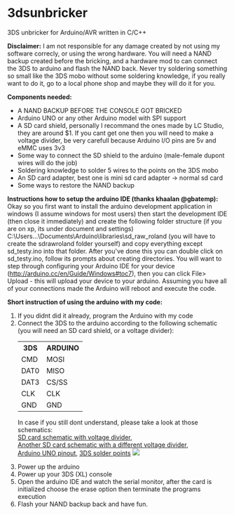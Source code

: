 3dsunbricker
============

3DS unbricker for Arduino/AVR written in C/C++

**Disclaimer:** I am not responsible for any damage created by not using my software correcly, or using the wrong hardware. You will need a NAND backup created before the bricking, and a hardware mod to can connect the 3DS to arduino and flash the NAND back. Never try soldering something so small like the 3DS mobo without some soldering knowledge, if you really want to do it, go to a local phone shop and maybe they will do it for you.

**Components needed:**
<ul>
  <li> A NAND BACKUP BEFORE THE CONSOLE GOT BRICKED </li>
  <li> Arduino UNO or any other Arduino model with SPI support </li>
  <li> A SD card shield, personally I recommand the ones made by LC Studio, they are around $1. If you cant get one then you will need to make a voltage divider, be very carefull because Arduino I/O pins are 5v and eMMC uses 3v3 </li>
  <li> Some way to connect the SD shield to the arduino (male-female dupont wires will do the job) </li>
  <li> Soldering knowledge to solder 5 wires to the points on the 3DS mobo </li>
  <li> An SD card adapter, best one is mini sd card adapter -> normal sd card </li>
  <li> Some ways to restore the NAND backup </li>
</ul>

**Instructions how to setup the arduino IDE (thanks khaalan @gbatemp):**
Okay so you first want to install the arduino development application in windows (I assume windows for most users) then start the development IDE (then close it immediately) and create the following folder structure (if you are on xp, its under document and settings) C:\Users\...\Documents\Arduino\libraries\sd\_raw\_roland (you will have to create the sdrawroland folder yourself) and copy everything except sd_testy.ino into that folder. After you've done this you can double click on sd\_testy.ino, follow its prompts about creating directories. You will want to step through configuring your Arduino IDE for your device (http://arduino.cc/en/Guide/Windows#toc7), then you can click File> Upload - this will upload your device to your arduino. Assuming you have all of your connections made the Arduino will reboot and execute the code.

**Short instruction of using the arduino with my code:**
<ol>
<li> If you didnt did it already, program the Arduino with my code </li>
<li>  Connect the 3DS to the arduino according to the following schematic (you will need an SD card shield, or a voltage divider):     
<table border="0">
<tr>
<th>3DS</th>
<th>ARDUINO</th>
</tr>
<tr>
<td>CMD</td>
<td>MOSI</td>
</tr>
<tr>
<td>DAT0</td>
<td>MISO</td>
</tr>
<tr>
<td>DAT3</td>
<td>CS/SS</td>
</tr>
<tr>
<td>CLK</td>
<td>CLK</td>
</tr>
<tr>
<td>GND</td>
<td>GND</td>
</tr>
</table>

In case if you still dont understand, please take a look at those schematics:         
<a href="http://arduinodiy.files.wordpress.com/2012/03/sd-card.jpg">SD card schematic with voltage divider</a>,     
<a href="http://img441.imageshack.us/img441/2391/schematicuo7.jpg">Another SD card schematic with a different voltage divider</a>,   
<a href="http://tinyurl.com/p4dyv8q">Arduino UNO pinout</a>, 
<a href="http://imageshack.us/a/img18/7048/tvj.png">3DS solder points</a>
<a href="https://dl.dropboxusercontent.com/u/33926727/3ds/duino.png"><img src="https://dl.dropboxusercontent.com/u/33926727/3ds/duino.pngg" /></a>
</li>
<li> Power up the arduino</li>
<li> Power up your 3DS (XL) console</li>
<li>  Open the arduino IDE and watch the serial monitor, after the card is initialized choose the erase option then terminate the programs execution</li>
<li> Flash your NAND backup back and have fun.</li>
</ol>


	
	
